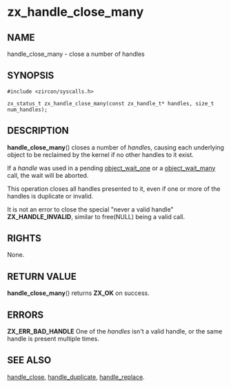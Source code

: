 # zx_handle_close_many

## NAME

handle_close_many - close a number of handles

## SYNOPSIS

```
#include <zircon/syscalls.h>

zx_status_t zx_handle_close_many(const zx_handle_t* handles, size_t num_handles);
```

## DESCRIPTION

**handle_close_many**() closes a number of *handle*s, causing each
underlying object to be reclaimed by the kernel if no other handles to
it exist.

If a *handle* was used in a pending [object_wait_one](object_wait_one.md) or a
[object_wait_many](object_wait_many.md) call, the wait will be aborted.

This operation closes all handles presented to it, even if one or more
of the handles is duplicate or invalid.

It is not an error to close the special "never a valid handle" **ZX_HANDLE_INVALID**,
similar to free(NULL) being a valid call.

## RIGHTS

<!-- Updated by scripts/update-docs-from-abigen, do not edit this section manually. -->

None.

## RETURN VALUE

**handle_close_many**() returns **ZX_OK** on success.

## ERRORS

**ZX_ERR_BAD_HANDLE**  One of the *handles* isn't a valid handle, or the same handle is
present multiple times.

## SEE ALSO

[handle_close](handle_close.md),
[handle_duplicate](handle_duplicate.md),
[handle_replace](handle_replace.md).
